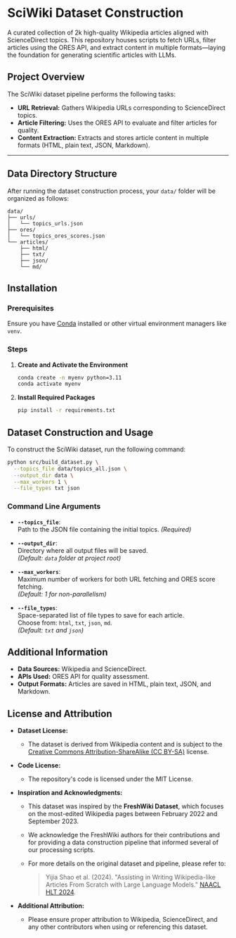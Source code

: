 # SciWiki Dataset Construction

A curated collection of 2k high-quality Wikipedia articles aligned with ScienceDirect topics. This repository houses scripts to fetch URLs, filter articles using the ORES API, and extract content in multiple formats—laying the foundation for generating scientific articles with LLMs.


## Project Overview

The SciWiki dataset pipeline performs the following tasks:
- **URL Retrieval:** Gathers Wikipedia URLs corresponding to ScienceDirect topics.
- **Article Filtering:** Uses the ORES API to evaluate and filter articles for quality.
- **Content Extraction:** Extracts and stores article content in multiple formats (HTML, plain text, JSON, Markdown).

---

## Data Directory Structure

After running the dataset construction process, your `data/` folder will be organized as follows:

```
data/
├── urls/
│   └── topics_urls.json
├── ores/
│   └── topics_ores_scores.json
└── articles/
    ├── html/
    ├── txt/
    ├── json/
    └── md/
```


## Installation

### Prerequisites

Ensure you have [Conda](https://docs.conda.io/en/latest/) installed or other virtual environment managers like `venv`.

### Steps

1. **Create and Activate the Environment**

   ```sh
   conda create -n myenv python=3.11
   conda activate myenv
   ```

2. **Install Required Packages**

   ```sh
   pip install -r requirements.txt
   ```


## Dataset Construction and Usage

To construct the SciWiki dataset, run the following command:

```bash
python src/build_dataset.py \
  --topics_file data/topics_all.json \
  --output_dir data \
  --max_workers 1 \
  --file_types txt json
```

### Command Line Arguments

- **`--topics_file`**:  
  Path to the JSON file containing the initial topics. *(Required)*

- **`--output_dir`**:  
  Directory where all output files will be saved.  
  *(Default: `data` folder at project root)*

- **`--max_workers`**:  
  Maximum number of workers for both URL fetching and ORES score fetching.  
  *(Default: 1 for non-parallelism)*

- **`--file_types`**:  
  Space-separated list of file types to save for each article.  
  Choose from: `html`, `txt`, `json`, `md`.  
  *(Default: `txt` and `json`)*


## Additional Information

- **Data Sources:** Wikipedia and ScienceDirect.
- **APIs Used:** ORES API for quality assessment.
- **Output Formats:** Articles are saved in HTML, plain text, JSON, and Markdown.


## License and Attribution

- **Dataset License:**  
  - The dataset is derived from Wikipedia content and is subject to the [Creative Commons Attribution-ShareAlike (CC BY-SA)](https://creativecommons.org/licenses/by-sa/3.0/) license.
  
- **Code License:**  
  - The repository's code is licensed under the MIT License.

- **Inspiration and Acknowledgments:**  
  - This dataset was inspired by the **FreshWiki Dataset**, which focuses on the most-edited Wikipedia pages between February 2022 and September 2023.
  - We acknowledge the FreshWiki authors for their contributions and for providing a data construction pipeline that informed several of our processing scripts.

  - For more details on the original dataset and pipeline, please refer to:
    > Yijia Shao et al. (2024). "Assisting in Writing Wikipedia-like Articles From Scratch with Large Language Models." [NAACL HLT 2024](https://arxiv.org/abs/2402.14207).

- **Additional Attribution:**  
  - Please ensure proper attribution to Wikipedia, ScienceDirect, and any other contributors when using or referencing this dataset.